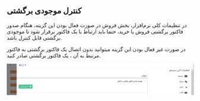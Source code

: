 ﻿## کنترل موجودی برگشتی 

در تنظیمات کلی نرم‌افزار، بخش فروش در صورت فعال بودن این گزینه، هنگام صدور فاکتور برگشتی فروش یا خرید، حتما باید ارتباط با یک فاکتور برقرار شود تا موجودی برگشتی قابل کنترل باشد.

در صورت غیر فعال بودن این گزینه میتوانید بدون اتصال یک فاکتور برگشتی به فاکتور مرتبط به آن ، یک فاکتور برگشتی صادر کنید.

![](Sales.png)

